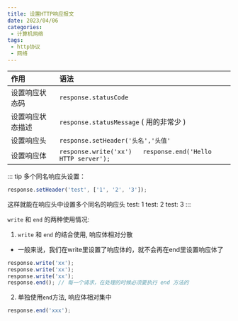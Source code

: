 ```yaml
---
title: 设置HTTP响应报文
date: 2023/04/06
categories:
 - 计算机网络
tags:
 - http协议
 - 网络
---
```


| 作用 | 语法 |
| :--- | :--- |
| 设置响应状态码 | `response.statusCode` |
| 设置响应状态描述 | `response.statusMessage`  ( 用的非常少 ) |
| 设置响应头 | `response.setHeader('头名','头值'` |
| 设置响应体 | `response.write('xx')   response.end('Hello HTTP server');` |

::: tip
多个同名响应头设置：
```js
response.setHeader('test', ['1', '2', '3']);
```
这样就能在响应头中设置多个同名的响应头
test: 1
test: 2
test: 3
:::

`write` 和 `end` 的两种使用情况:
1. `write` 和 `end` 的结合使用, 响应体相对分散 

- 一般来说，我们在write里设置了响应体的，就不会再在end里设置响应体了

```js  
response.write('xx');
response.write('xx');
response.write('xx');
response.end(); // 每一个请求，在处理的时候必须要执行 end 方法的
```

2. 单独使用`end`方法, 响应体相对集中

```js
response.end('xxx');
```